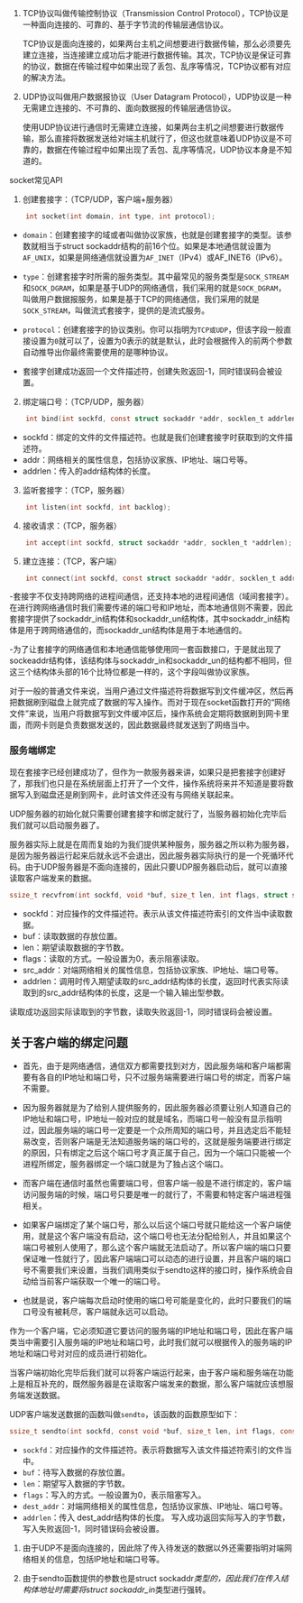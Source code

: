 1. TCP协议叫做传输控制协议（Transmission Control Protocol），TCP协议是一种面向连接的、可靠的、基于字节流的传输层通信协议。

    TCP协议是面向连接的，如果两台主机之间想要进行数据传输，那么必须要先建立连接，当连接建立成功后才能进行数据传输。其次，TCP协议是保证可靠的协议，数据在传输过程中如果出现了丢包、乱序等情况，TCP协议都有对应的解决方法。

2. UDP协议叫做用户数据报协议（User Datagram Protocol），UDP协议是一种无需建立连接的、不可靠的、面向数据报的传输层通信协议。

    使用UDP协议进行通信时无需建立连接，如果两台主机之间想要进行数据传输，那么直接将数据发送给对端主机就行了，但这也就意味着UDP协议是不可靠的，数据在传输过程中如果出现了丢包、乱序等情况，UDP协议本身是不知道的。

socket常见API

1. 创建套接字：（TCP/UDP，客户端+服务器）
```C
    int socket(int domain, int type, int protocol);
```
* `domain`：创建套接字的域或者叫做协议家族，也就是创建套接字的类型。该参数就相当于struct sockaddr结构的前16个位。如果是本地通信就设置为`AF_UNIX`，如果是网络通信就设置为`AF_INET`（IPv4）或AF_INET6（IPv6）。

* `type`：创建套接字时所需的服务类型。其中最常见的服务类型是`SOCK_STREAM`和`SOCK_DGRAM`，如果是基于UDP的网络通信，我们采用的就是`SOCK_DGRAM`，叫做用户数据报服务，如果是基于TCP的网络通信，我们采用的就是`SOCK_STREAM`，叫做流式套接字，提供的是流式服务。

* `protocol`：创建套接字的协议类别。你可以指明为`TCP或UDP`，但该字段一般直接设置为`0`就可以了，设置为0表示的就是默认，此时会根据传入的前两个参数自动推导出你最终需要使用的是哪种协议。

* 套接字创建成功返回一个文件描述符，创建失败返回-1，同时错误码会被设置。





2. 绑定端口号：（TCP/UDP，服务器）
```C
    int bind(int sockfd, const struct sockaddr *addr, socklen_t addrlen);
```
* sockfd：绑定的文件的文件描述符。也就是我们创建套接字时获取到的文件描述符。
* addr：网络相关的属性信息，包括协议家族、IP地址、端口号等。
* addrlen：传入的addr结构体的长度。


3. 监听套接字：（TCP，服务器）
```C
    int listen(int sockfd, int backlog);
```
4. 接收请求：（TCP，服务器）
```C
    int accept(int sockfd, struct sockaddr *addr, socklen_t *addrlen);
```
5. 建立连接：（TCP，客户端）
```C
    int connect(int sockfd, const struct sockaddr *addr, socklen_t addrlen);
```

-套接字不仅支持跨网络的进程间通信，还支持本地的进程间通信（域间套接字）。在进行跨网络通信时我们需要传递的端口号和IP地址，而本地通信则不需要，因此套接字提供了sockaddr_in结构体和sockaddr_un结构体，其中sockaddr_in结构体是用于跨网络通信的，而sockaddr_un结构体是用于本地通信的。

-为了让套接字的网络通信和本地通信能够使用同一套函数接口，于是就出现了sockeaddr结构体，该结构体与sockaddr_in和sockaddr_un的结构都不相同，但这三个结构体头部的16个比特位都是一样的，这个字段叫做协议家族。


对于一般的普通文件来说，当用户通过文件描述符将数据写到文件缓冲区，然后再把数据刷到磁盘上就完成了数据的写入操作。而对于现在socket函数打开的“网络文件”来说，当用户将数据写到文件缓冲区后，操作系统会定期将数据刷到网卡里面，而网卡则是负责数据发送的，因此数据最终就发送到了网络当中。

### 服务端绑定

现在套接字已经创建成功了，但作为一款服务器来讲，如果只是把套接字创建好了，那我们也只是在系统层面上打开了一个文件，操作系统将来并不知道是要将数据写入到磁盘还是刷到网卡，此时该文件还没有与网络关联起来。

UDP服务器的初始化就只需要创建套接字和绑定就行了，当服务器初始化完毕后我们就可以启动服务器了。

服务器实际上就是在周而复始的为我们提供某种服务，服务器之所以称为服务器，是因为服务器运行起来后就永远不会退出，因此服务器实际执行的是一个死循环代码。由于UDP服务器是不面向连接的，因此只要UDP服务器启动后，就可以直接读取客户端发来的数据。

```C
ssize_t recvfrom(int sockfd, void *buf, size_t len, int flags, struct sockaddr *src_addr, socklen_t *addrlen);
```

* sockfd：对应操作的文件描述符。表示从该文件描述符索引的文件当中读取数据。
* buf：读取数据的存放位置。
* len：期望读取数据的字节数。
* flags：读取的方式。一般设置为0，表示阻塞读取。
* src_addr：对端网络相关的属性信息，包括协议家族、IP地址、端口号等。
* addrlen：调用时传入期望读取的src_addr结构体的长度，返回时代表实际读取到的src_addr结构体的长度，这是一个输入输出型参数。

读取成功返回实际读取到的字节数，读取失败返回-1，同时错误码会被设置。

## 关于客户端的绑定问题

* 首先，由于是网络通信，通信双方都需要找到对方，因此服务端和客户端都需要有各自的IP地址和端口号，只不过服务端需要进行端口号的绑定，而客户端不需要。

* 因为服务器就是为了给别人提供服务的，因此服务器必须要让别人知道自己的IP地址和端口号，IP地址一般对应的就是域名，而端口号一般没有显示指明过，因此服务端的端口号一定要是一个众所周知的端口号，并且选定后不能轻易改变，否则客户端是无法知道服务端的端口号的，这就是服务端要进行绑定的原因，只有绑定之后这个端口号才真正属于自己，因为一个端口只能被一个进程所绑定，服务器绑定一个端口就是为了独占这个端口。

* 而客户端在通信时虽然也需要端口号，但客户端一般是不进行绑定的，客户端访问服务端的时候，端口号只要是唯一的就行了，不需要和特定客户端进程强相关。

* 如果客户端绑定了某个端口号，那么以后这个端口号就只能给这一个客户端使用，就是这个客户端没有启动，这个端口号也无法分配给别人，并且如果这个端口号被别人使用了，那么这个客户端就无法启动了。所以客户端的端口只要保证唯一性就行了，因此客户端端口可以动态的进行设置，并且客户端的端口号不需要我们来设置，当我们调用类似于sendto这样的接口时，操作系统会自动给当前客户端获取一个唯一的端口号。

* 也就是说，客户端每次启动时使用的端口号可能是变化的，此时只要我们的端口号没有被耗尽，客户端就永远可以启动。

作为一个客户端，它必须知道它要访问的服务端的IP地址和端口号，因此在客户端类当中需要引入服务端的IP地址和端口号，此时我们就可以根据传入的服务端的IP地址和端口号对对应的成员进行初始化。

当客户端初始化完毕后我们就可以将客户端运行起来，由于客户端和服务端在功能上是相互补充的，既然服务器是在读取客户端发来的数据，那么客户端就应该想服务端发送数据。

UDP客户端发送数据的函数叫做`sendto`，该函数的函数原型如下：
```C
ssize_t sendto(int sockfd, const void *buf, size_t len, int flags, const struct sockaddr *dest_addr, socklen_t addrlen);
```
* `sockfd`：对应操作的文件描述符。表示将数据写入该文件描述符索引的文件当中。
* `buf`：待写入数据的存放位置。
* `len`：期望写入数据的字节数。
* `flags`：写入的方式。一般设置为0，表示阻塞写入。
* `dest_addr`：对端网络相关的属性信息，包括协议家族、IP地址、端口号等。 
* `addrlen`：传入   dest_addr结构体的长度。
写入成功返回实际写入的字节数，写入失败返回-1，同时错误码会被设置。

1. 由于UDP不是面向连接的，因此除了传入待发送的数据以外还需要指明对端网络相关的信息，包括IP地址和端口号等。

2. 由于sendto函数提供的参数也是struct sockaddr*类型的，因此我们在传入结构体地址时需要将struct sockaddr_in*类型进行强转。